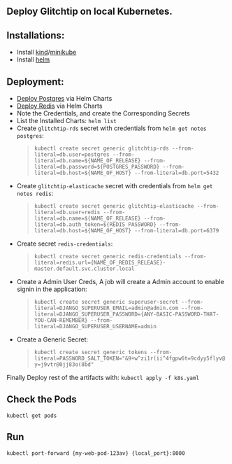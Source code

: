 ## Deploy Glitchtip on local Kubernetes.

## Installations:
- Install [kind](https://kind.sigs.k8s.io/)/[minikube](https://minikube.sigs.k8s.io/docs/start/)
- Install [helm](https://helm.sh/)

## Deployment:
- [Deploy Postgres](https://bitnami.com/stack/postgresql/helm) via Helm Charts
- [Deploy Redis](https://bitnami.com/stack/redis/helm) via Helm Charts
- Note the Credentials, and create the Corresponding Secrets
- List the Installed Charts: `helm list`
- Create `glitchtip-rds` secret with credentials from `helm get notes postgres`:
    > `kubectl create secret generic glitchtip-rds --from-literal=db.user=postgres --from-literal=db.name=${NAME_OF_RELEASE} --from-literal=db.password=${POSTGRES_PASSWORD} --from-literal=db.host=${NAME_OF_HOST} --from-literal=db.port=5432`  
- Create `glitchtip-elasticache` secret with credentials from `helm get notes redis`:
    > `kubectl create secret generic glitchtip-elasticache --from-literal=db.user=redis --from-literal=db.name=${NAME_OF_RELEASE} --from-literal=db.auth_token=${REDIS_PASSWORD} --from-literal=db.host=${NAME_OF_HOST} --from-literal=db.port=6379`  
- Create secret `redis-credentials`: 
    > `kubectl create secret generic redis-credentials --from-literal=redis.url={NAME_OF_REDIS_RELEASE}-master.default.svc.cluster.local`
- Create a Admin User Creds, A job will create a Admin account to enable signin in the application:
    > `kubectl create secret generic superuser-secret --from-literal=DJANGO_SUPERUSER_EMAIL=admin@admin.com --from-literal=DJANGO_SUPERUSER_PASSWORD={ANY-BASIC-PASSWORD-THAT-YOU-CAN-REMEMBER} --from-literal=DJANGO_SUPERUSER_USERNAME=admin`
- Create a Generic Secret:
    > `kubectl create secret generic tokens --from-literal=PASSWORD_SALT_TOKEN="&9+w^zi1r(ii^4fgpw6t=9cdyy5flyv@y=j9vtr@0jj83o(8bd"`

Finally Deploy rest of the artifacts with: `kubectl apply -f k8s.yaml`

## Check the Pods
`kubectl get pods`

## Run
`kubectl port-forward {my-web-pod-123av} {local_port}:8000`